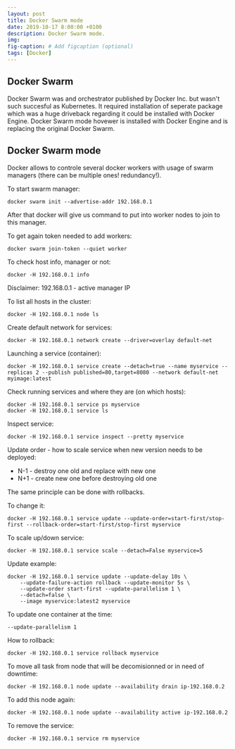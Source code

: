```yaml
---
layout: post
title: Docker Swarm mode
date: 2019-10-17 8:00:00 +0100
description: Docker Swarm mode.
img: 
fig-caption: # Add figcaption (optional)
tags: [Docker]
---
```


## Docker Swarm

Docker Swarm was and orchestrator published by Docker Inc. but wasn't such succesful as Kubernetes. It required installation of seperate package which was a huge driveback regarding it could be installed with Docker Engine. Docker Swarm mode hovewer is installed with Docker Engine and is replacing the original Docker Swarm.

## Docker Swarm mode

Docker allows to controle several docker workers with usage of swarm managers (there can be multiple ones! redundancy!).

To start swarm manager:
```
docker swarm init --advertise-addr 192.168.0.1
```

After that docker will give us command to put into worker nodes to join to this manager.

To get again token needed to add workers:
```
docker swarm join-token --quiet worker
```

To check host info, manager or not:
```
docker -H 192.168.0.1 info
```

Disclaimer: 192.168.0.1 - active manager IP

To list all hosts in the cluster:
```
docker -H 192.168.0.1 node ls
```

Create default network for services:
```
docker -H 192.168.0.1 network create --driver=overlay default-net
```

Launching a service (container):
```
docker -H 192.168.0.1 service create --detach=true --name myservice --replicas 2 --publish published=80,target=8080 --network default-net myimage:latest
```

Check running services and where they are (on which hosts):
```
docker -H 192.168.0.1 service ps myservice
docker -H 192.168.0.1 service ls
```

Inspect service:
```
docker -H 192.168.0.1 service inspect --pretty myservice
```

Update order - how to scale service when new version needs to be deployed:
+ N-1 - destroy one old and replace with new one
+ N+1 - create new one before destroying old one

The same principle can be done with rollbacks.

To change it:
```
docker -H 192.168.0.1 service update --update-order=start-first/stop-first --rollback-order=start-first/stop-first myservice
```

To scale up/down service:
```
docker -H 192.168.0.1 service scale --detach=False myservice=5
```

Update example:
```
docker -H 192.168.0.1 service update --update-delay 10s \
    --update-failure-action rollback --update-monitor 5s \
    --update-order start-first --update-parallelism 1 \
    --detach=false \
    --image myservice:latest2 myservice
```


To update one container at the time:
```
--update-parallelism 1
```


How to rollback:
```
docker -H 192.168.0.1 service rollback myservice
```

To move all task from node that will be decomisionned or in need of downtime:
```
docker -H 192.168.0.1 node update --availability drain ip-192.168.0.2
```

To add this node again:
```
docker -H 192.168.0.1 node update --availability active ip-192.168.0.2
```

To remove the service:
```
docker -H 192.168.0.1 service rm myservice
```

